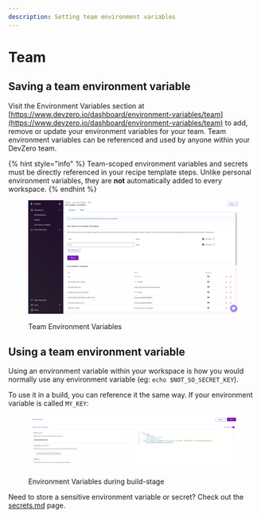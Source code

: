 ```yaml
---
description: Setting team environment variables
---
```


# Team

## Saving a team environment variable

Visit the Environment Variables section at [https://www.devzero.io/dashboard/environment-variables/team](https://www.devzero.io/dashboard/environment-variables/team) to add, remove or update your environment variables for your team. Team environment variables can be referenced and used by anyone within your DevZero team.&#x20;

{% hint style="info" %}
Team-scoped environment variables and secrets must be directly referenced in your recipe template steps. Unlike personal environment variables, they are **not** automatically added to every workspace.&#x20;
{% endhint %}



<figure><img src="../.gitbook/assets/Update environment variables.png" alt=""><figcaption><p>Team Environment Variables</p></figcaption></figure>

## Using a team environment variable

Using an environment variable within your workspace is how you would normally use any environment variable (eg: `echo $NOT_SO_SECRET_KEY`).

To use it in a build, you can reference it the same way. If your environment variable is called `MY_KEY`:

<figure><img src="../.gitbook/assets/env-var-in-build.png" alt=""><figcaption><p>Environment Variables during build-stage</p></figcaption></figure>

Need to store a sensitive environment variable or secret? Check out the [secrets.md](secrets.md "mention") page.&#x20;
